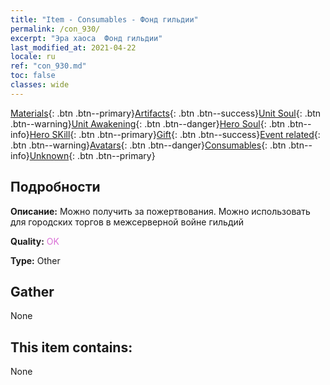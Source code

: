 ```yaml
---
title: "Item - Consumables - Фонд гильдии"
permalink: /con_930/
excerpt: "Эра хаоса  Фонд гильдии"
last_modified_at: 2021-04-22
locale: ru
ref: "con_930.md"
toc: false
classes: wide
---
```

 [Materials](/ItemsRU/){: .btn .btn--primary}[Artifacts](/ItemsRU/Artifacts/){: .btn .btn--success}[Unit Soul](/ItemsRU/UnitSoul/){: .btn .btn--warning}[Unit Awakening](/ItemsRU/UnitAwakening/){: .btn .btn--danger}[Hero Soul](/ItemsRU/HeroSoul/){: .btn .btn--info}[Hero SKill](/ItemsRU/HeroSkill/){: .btn .btn--primary}[Gift](/ItemsRU/Gift/){: .btn .btn--success}[Event related](/ItemsRU/Events/){: .btn .btn--warning}[Avatars](/ItemsRU/Avatars/){: .btn .btn--danger}[Consumables](/ItemsRU/Consumables/){: .btn .btn--info}[Unknown](/ItemsRU/Unknown/){: .btn .btn--primary}

## Подробности
 **Описание:** Можно получить за пожертвования. Можно использовать для городских торгов в межсерверной войне гильдий

 **Quality:** <span style="color: #DA70D6">OK</span>

 **Type:** Other

## Gather

  None

## This item contains:

  None

